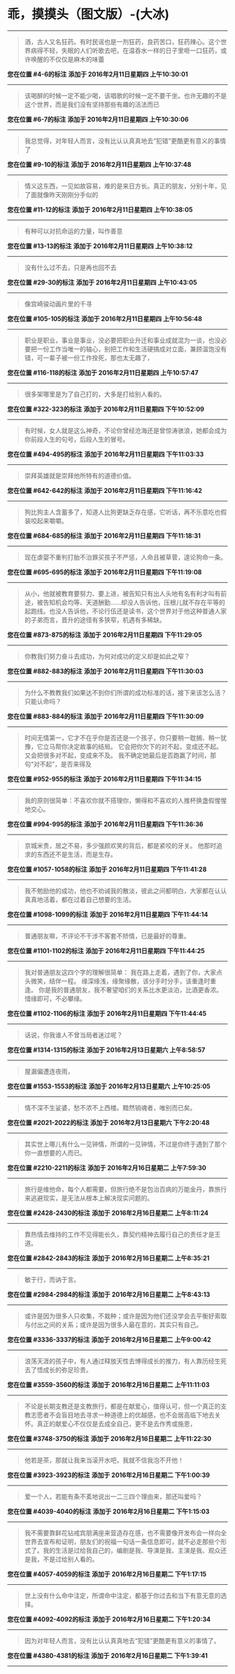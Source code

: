 # 乖，摸摸头（图文版）-(大冰)

---

> 酒，古人又名狂药。有时民谣也是一剂狂药，良药苦口，狂药辣心。这个世界病得不轻，失眠的人们听歌去吧，在温吞水一样的日子里咂一口狂药，或许唤醒的不仅仅是麻木的味蕾

**您在位置 #4-6的标注** **添加于 2016年2月11日星期四 上午10:30:01**

---

> 该喝醉的时候一定不能少喝，该唱歌的时候一定不要干坐。也许无趣的不是这个世界，而是我们没有坚持那些有趣的活法而已

**您在位置 #6-7的标注** **添加于 2016年2月11日星期四 上午10:30:06**

---

> 我总觉得，对年轻人而言，没有比认认真真地去“犯错”更酷更有意义的事情了

**您在位置 #9-10的标注** **添加于 2016年2月11日星期四 上午10:37:48**

---

> 情义这东西，一见如故容易，难的是来日方长。真正的朋友，分别十年，见了面就像昨天刚刚分手似的

**您在位置 #11-12的标注** **添加于 2016年2月11日星期四 上午10:38:05**

---

> 有种可以对抗命运的力量，叫作善意

**您在位置 #13-13的标注** **添加于 2016年2月11日星期四 上午10:38:12**

---

> 没有什么过不去，只是再也回不去

**您在位置 #29-30的标注** **添加于 2016年2月11日星期四 上午10:43:05**

---

> 像宫崎骏动画片里的千寻

**您在位置 #105-105的标注** **添加于 2016年2月11日星期四 上午10:56:48**

---

> 职业是职业，事业是事业，没必要把职业升迁和事业成就混为一谈，也没必要把一份工作当唯一的轴心，别把工作和生活硬搞成对立面，兼顾温饱没有错，可一辈子被一份工作拴死，那也太无趣了，

**您在位置 #116-118的标注** **添加于 2016年2月11日星期四 上午10:57:47**

---

> 很多架哪里是为了自己打的，大多是打给别人看的。

**您在位置 #322-323的标注** **添加于 2016年2月11日星期四 下午10:52:09**

---

> 有时候，女人就是这么神奇，不论你曾经沧海还是曾惊涛骇浪，她都会成为你前段人生的句号，后段人生的冒号。

**您在位置 #494-495的标注** **添加于 2016年2月11日星期四 下午11:03:33**

---

> 崇拜英雄就是崇拜他所特有的道德价值。

**您在位置 #642-642的标注** **添加于 2016年2月11日星期四 下午11:16:42**

---

> 狗比狗主人含蓄多了，知道人比狗更缺乏存在感，它听话，再不乐意吃也假装咬起来嚼嚼。

**您在位置 #684-685的标注** **添加于 2016年2月11日星期四 下午11:18:31**

---

> 现在虐婴不重判打胎不治罪买孩子不严惩，人命且被草菅，遑论狗命一条。

**您在位置 #695-695的标注** **添加于 2016年2月11日星期四 下午11:19:08**

---

> 从小，他就被教育要努力、要上进，被告知只有出人头地有名有利才叫有前途，被告知机会均等、天道酬勤……却没人告诉他，压根儿就不存在平等的起跑线。也没人告诉他，不论行伍还是读书，这个世界对于他这种普通人家的子弟而言，晋升的途径有多狭窄，机遇有多稀缺。

**您在位置 #873-875的标注** **添加于 2016年2月11日星期四 下午11:29:05**

---

> 你教我们努力奋斗去成功，为何对成功的定义却是如此之窄？

**您在位置 #882-883的标注** **添加于 2016年2月11日星期四 下午11:30:03**

---

> 为什么不教教我们如果达不到你们所谓的成功标准的话，接下来该怎么活？只能认命吗？

**您在位置 #883-884的标注** **添加于 2016年2月11日星期四 下午11:30:09**

---

> 时间无情第一，它才不在乎你是否还是一个孩子，你只要稍一耽搁、稍一犹豫，它立马帮你决定故事的结局。 它会把你欠下的对不起，变成还不起。 又会把很多对不起，变成来不及。 我不确定她最后是否跑赢了时间，那句“对不起”，是否来得及

**您在位置 #952-955的标注** **添加于 2016年2月11日星期四 下午11:34:15**

---

> 我的原则很简单：不喜欢你就不搭理你，懒得和不喜欢的人推杯换盏假惺惺地交心。

**您在位置 #994-995的标注** **添加于 2016年2月11日星期四 下午11:36:36**

---

> 京城米贵，居之不易，多少强颜欢笑的背后，都是紧咬的牙关。 他那时追求的东西还不是生活，而是生存。

**您在位置 #1057-1058的标注** **添加于 2016年2月11日星期四 下午11:41:28**

---

> 我不勉励他的成功，他也不劝诫我的散淡，彼此之间都明白，大家都在认认真真地活着，都在过着自己想要的生活。

**您在位置 #1098-1099的标注** **添加于 2016年2月11日星期四 下午11:44:14**

---

> 普通朋友嘛，不评论不干涉不客套不矫情，已是最好的尊重。

**您在位置 #1101-1102的标注** **添加于 2016年2月11日星期四 下午11:44:25**

---

> 我对普通朋友这四个字的理解很简单： 我在路上走着，遇到了你，大家点头微笑，结伴一程。 缘深缘浅，缘聚缘散，该分手时分手，该重逢时重逢。 你是我的普通朋友，我不奢望咱们的关系比水更淡泊，比酒更香浓。 惜缘即可，不必攀缘。

**您在位置 #1102-1106的标注** **添加于 2016年2月11日星期四 下午11:44:45**

---

> 话说，你我谁人不曾当局者迷过呢？

**您在位置 #1314-1315的标注** **添加于 2016年2月13日星期六 上午8:58:57**

---

> 屋漏偏遭连夜雨，

**您在位置 #1553-1553的标注** **添加于 2016年2月13日星期六 上午10:25:05**

---

> 情不深不生娑婆，愁不浓不上西楼。黯然销魂者，唯别而已矣。

**您在位置 #2021-2022的标注** **添加于 2016年2月13日星期六 下午2:20:48**

---

> 其实世上哪儿有什么一见钟情，所谓的一见钟情，不过是你终于遇到了那个你一直想要的人而已。

**您在位置 #2210-2211的标注** **添加于 2016年2月16日星期二 上午7:59:30**

---

> 旅行是维他命，每个人都需要，但旅行绝不是包治百病的万能金丹，靠旅行来逃避现实，是无法从根本上解决现实问题的。

**您在位置 #2428-2430的标注** **添加于 2016年2月16日星期二 上午8:11:24**

---

> 靠热情去维持的工作不见得能长久，靠契约精神去履行自己的责任才是王道。

**您在位置 #2842-2843的标注** **添加于 2016年2月16日星期二 上午8:35:21**

---

> 敏于行，而讷于言。

**您在位置 #2984-2984的标注** **添加于 2016年2月16日星期二 上午8:43:13**

---

> 或许是因为很多人只收集，不栽种；或许是因为他们还没学会去平衡好索取与付出之间的关系；或许是因为很多人最在意的，其实只有自己。

**您在位置 #3336-3337的标注** **添加于 2016年2月16日星期二 上午9:00:42**

---

> 浪荡天涯的孩子中，有人通过释放天性去博得成长的推力，有人靠历经生死去了悟成长的弥足珍贵。

**您在位置 #3559-3560的标注** **添加于 2016年2月16日星期二 上午11:11:03**

---

> 不论是长期支教还是支教旅行，都是在献爱心，值得认可，但一个真正的支教志愿者不会盲目地去寻求一种道德上的优越感，也不会居高临下地去关怀。真正的献爱心不仅仅是去成全自己，更不是去作秀或施恩，

**您在位置 #3748-3750的标注** **添加于 2016年2月16日星期二 上午11:22:30**

---

> 他若是茶，那就让我来当滚开水吧，我就不信我泡不开他！

**您在位置 #3923-3923的标注** **添加于 2016年2月16日星期二 下午1:00:39**

---

> 爱一个人，若能有条不紊地说出一二三四个理由来，那还叫爱吗？

**您在位置 #4039-4040的标注** **添加于 2016年2月16日星期二 下午1:15:03**

---

> 我不需要靠鲜花钻戒宾朋满座来营造存在感，也不需要像开发布会一样向全世界去宣布和证明，朋友们的祝福一句话一条信息即可，就不必走那些个形式了。我的生活是过给我自己的，编剧是我、导演是我、主演是我、观众还是我，不是过给别人看的。

**您在位置 #4057-4059的标注** **添加于 2016年2月16日星期二 下午1:17:15**

---

> 世上没有什么命中注定，所谓命中注定，都基于你过去和当下有意无意的选择。

**您在位置 #4092-4092的标注** **添加于 2016年2月16日星期二 下午1:20:34**

---

> 因为对年轻人而言，没有比认认真真地去“犯错”更酷更有意义的事情了。

**您在位置 #4380-4381的标注** **添加于 2016年2月16日星期二 下午1:39:41**

---

